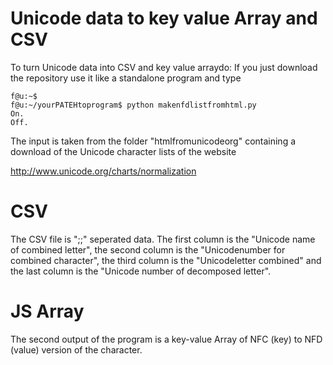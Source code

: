 # Unicode data to key value Array and CSV

To turn Unicode data into CSV and key value arraydo: If you just download the repository use it like a standalone program and type

```console
f@u:~$
f@u:~/yourPATEHtoprogram$ python makenfdlistfromhtml.py
On.
Off.
```

The input is taken from the folder "htmlfromunicodeorg" containing a download of the Unicode character lists of the website

http://www.unicode.org/charts/normalization

# CSV
 The CSV file is ";;" seperated data. The first column is the "Unicode name of combined letter", the second column is the "Unicodenumber for combined character", the third column is the "Unicodeletter combined" and the last column is the "Unicode number of decomposed letter".

# JS Array 
The second output of the program is a key-value Array of NFC (key) to NFD (value) version of the character. 

